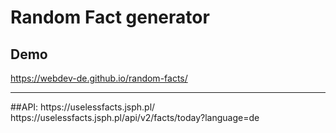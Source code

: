 # Random Fact generator 

## Demo
https://webdev-de.github.io/random-facts/
<hr>
##API: 
https://uselessfacts.jsph.pl/
https://uselessfacts.jsph.pl/api/v2/facts/today?language=de
